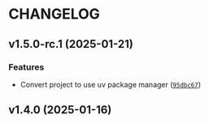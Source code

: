 # CHANGELOG


## v1.5.0-rc.1 (2025-01-21)

### Features

- Convert project to use uv package manager
  ([`95dbc67`](https://github.com/larsks/esisdk/commit/95dbc6708b799b89d0acc2313dee7ffb72e301b7))


## v1.4.0 (2025-01-16)

